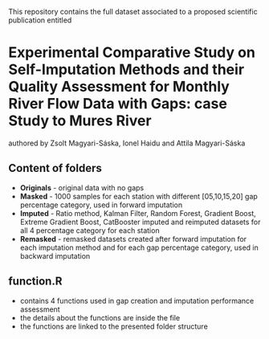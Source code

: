 
This repository contains the full dataset associated to a proposed scientific publication entitled
# Experimental Comparative Study on Self-Imputation Methods and their Quality Assessment for Monthly River Flow Data with Gaps: case Study to Mures River
authored by Zsolt Magyari-Sáska, Ionel Haidu and Attila Magyari-Sáska

## Content of folders
* **Originals** - original data with no gaps
* **Masked** - 1000 samples for each station with different [05,10,15,20] gap percentage category, used in forward imputation
* **Imputed** - Ratio method, Kalman Filter, Random Forest, Gradient Boost, Extreme Gradient Boost, CatBooster imputed and reimputed datasets for all 4 percentage category for each station
* **Remasked** - remasked datasets created after forward imputation for each imputation method and for each gap percentage category, used in backward imputation

## function.R
- contains 4 functions used in gap creation and imputation performance assessment
- the details about the functions are inside the file
- the functions are linked to the presented folder structure


